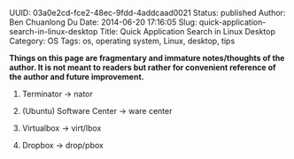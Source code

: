 UUID: 03a0e2cd-fce2-48ec-9fdd-4addcaad0021
Status: published
Author: Ben Chuanlong Du
Date: 2014-06-20 17:16:05
Slug: quick-application-search-in-linux-desktop
Title: Quick Application Search in Linux Desktop
Category: OS
Tags: os, operating system, Linux, desktop, tips    

**Things on this page are fragmentary and immature notes/thoughts of the author. It is not meant to readers but rather for convenient reference of the author and future improvement.**
 


1. Terminator -> nator

2. (Ubuntu) Software Center -> ware center

3. Virtualbox -> virt/lbox

4. Dropbox -> drop/pbox
